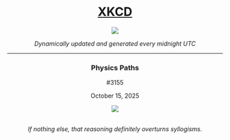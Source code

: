 
<h1 align="center"><a href="https://xkcd.com">XKCD</a></h1>
<div align="center">
    <img src="https://img.shields.io/github/last-commit/ShashashankThakur/XKCD?label=last%20updated" />
</div>

<p align="center"><i>Dynamically updated and generated every midnight UTC</i></p>
<hr>
<div align="center">
    <h3><strong>Physics Paths</strong></h3>
    <p>#3155</p>
    <p>October 15, 2025</p>
    <img src="https://imgs.xkcd.com/comics/physics_paths.png">
    <br></br>
    <p><i>If nothing else, that reasoning definitely overturns syllogisms.</i></p>
</div>
